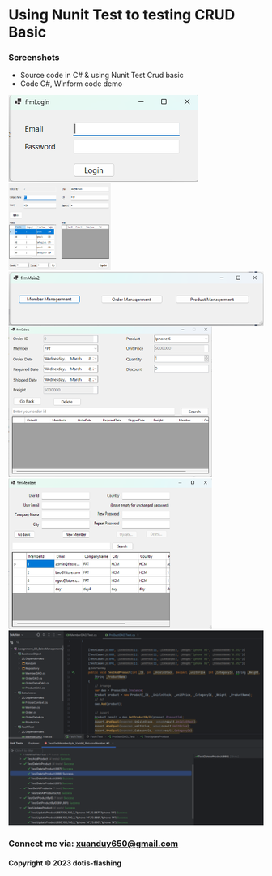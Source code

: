 # Using Nunit Test to testing CRUD Basic
### Screenshots
* Source code in C# & using Nunit Test Crud basic
* Code C#, Winform code demo

![Login](https://github.com/dotis-flashing/test/blob/main/login.png)   <img src="https://github.com/dotis-flashing/test/raw/main/registeraccount.png" alt="Register" height="171" width="40%"/>
![Main](https://github.com/dotis-flashing/test/blob/main/main.png)
<img src="https://github.com/dotis-flashing/test/blob/main/show.png" alt="Show" height="296" width="401.5"/> <img src="https://github.com/dotis-flashing/test/blob/main/update.png" alt="Update" height="296" width="401.5"/>
![Testing](https://github.com/dotis-flashing/test/blob/main/Testing.png)

### Connect me via: xuanduy650@gmail.com
#### Copyright &#169; 2023 dotis-flashing
